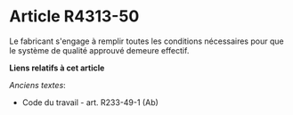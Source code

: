 # Article R4313-50

Le fabricant s'engage à remplir toutes les conditions nécessaires pour que le système de qualité approuvé demeure effectif.

**Liens relatifs à cet article**

_Anciens textes_:

  - Code du travail - art. R233-49-1 (Ab)
